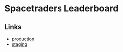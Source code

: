 # Spacetraders Leaderboard

## Links
- [production](https://flwi-spacetraders-rust-leaderboard.fly.dev/)
- [staging](https://staging.flwi-spacetraders-rust-leaderboard.flwi.de/)
